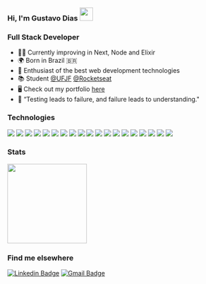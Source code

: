 ### **Hi, I'm Gustavo Dias** <img src="https://media.giphy.com/media/hvRJCLFzcasrR4ia7z/giphy.gif" width="30" >

### Full Stack Developer
* 👨‍💻 Currently improving in Next, Node and Elixir
* 🌍 Born in Brazil 🇧🇷
* 🤝  Enthusiast of the best web development technologies
* 📚  Student [@UFJF](https://www2.ufjf.br/ufjf/) [@Rocketseat](https://www.rocketseat.com.br/)
* 🖥️  Check out my portfolio [here](https://gustavodiasa-portfolio.vercel.app)
* 🧪 “Testing leads to failure, and failure leads to understanding."

###  Technologies 
<div text-align="justify">  
<img src="https://img.shields.io/badge/Node%20js-20232A?style=for-the-badge&logo=nodedotjs&logoColor=61DAFB" />
<img src="https://img.shields.io/badge/nestjs-20232A?style=for-the-badge&logo=nestjs&logoColor=61DAFB" />
<img src="https://img.shields.io/badge/Elixir-20232A?style=for-the-badge&logo=elixir&logoColor=61DAFB" />
<img src="https://img.shields.io/badge/GraphQl-20232A?style=for-the-badge&logo=graphql&logoColor=61DAFB" />
<img src="https://img.shields.io/badge/React-20232A?style=for-the-badge&logo=react&logoColor=61DAFB" />
<img src="https://img.shields.io/badge/React Native-20232A?style=for-the-badge&logo=react&logoColor=61DAFB" />
<img src="https://img.shields.io/badge/Expo-20232A?style=for-the-badge&logo=expo&logoColor=61DAFB" />
<img src="https://img.shields.io/badge/next%20js-20232A?style=for-the-badge&logo=nextdotjs&logoColor=61DAFB" />
<img src="https://img.shields.io/badge/TypeScript-20232A?style=for-the-badge&logo=typescript&logoColor=61DAFB" />
<img src="https://img.shields.io/badge/Express%20js-20232A?style=for-the-badge&logo=express&logoColor=61DAFB"/>
<img src="https://img.shields.io/badge/fastify-20232A?style=for-the-badge&logo=fastify&logoColor=61DAFB"/> 
<img src="https://img.shields.io/badge/Prisma-20232A?style=for-the-badge&logo=Prisma&logoColor=61DAFB"/>
<img src="https://img.shields.io/badge/Vite-20232A?style=for-the-badge&logo=vite&logoColor=61DAFB" />
<img src="https://img.shields.io/badge/Jest-20232A?style=for-the-badge&logo=jest&logoColor=61DAFB"/>
<img src="https://img.shields.io/badge/Docker-20232A?style=for-the-badge&logo=docker&logoColor=61DAFB"/>
<img src="https://img.shields.io/badge/JavaScript-20232A?style=for-the-badge&logo=javascript&logoColor=61DAFB" />
<img src="https://img.shields.io/badge/PostgreSQL-20232A?style=for-the-badge&logo=postgresql&logoColor=61DAFB" />
<img src="https://img.shields.io/badge/MongoDB-20232A?style=for-the-badge&logo=mongodb&logoColor=61DAFB" />
<img src="https://img.shields.io/badge/redis-20232A?&style=for-the-badge&logo=redis&logoColor=61DAFB"/>
</div>

### Stats
<img height="180em" src="https://github-readme-stats.vercel.app/api/top-langs/?username=charmingruby&layout=compact&langs_count=4&theme=dracula"/>

### Find me elsewhere
[![Linkedin Badge](https://img.shields.io/badge/-Gustavo%20Dias-20232A?style=for-the-badge&logo=Linkedin&logoColor=61DAFB&link=https://www.linkedin.com/in/gustavo-dias21/)](https://www.linkedin.com/in/gustavo-dias21/) 
[![Gmail Badge](https://img.shields.io/badge/-gustavodiasa2121@gmail.com-20232A?style=for-the-badge&logo=Gmail&logoColor=61DAFB&link=mailto:gustavodiasa2121@gmail.com)](gustavodiasa2121@gmail.com)
